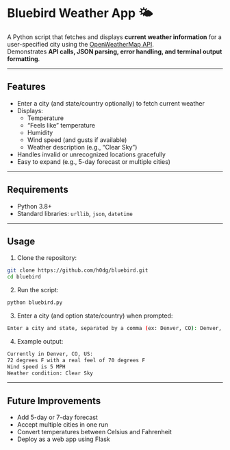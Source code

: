 # Bluebird Weather App 🌤️

A Python script that fetches and displays **current weather information** for a user-specified city using the [OpenWeatherMap API](https://openweathermap.org/api).  
Demonstrates **API calls, JSON parsing, error handling, and terminal output formatting**.

---

## Features
- Enter a city (and state/country optionally) to fetch current weather  
- Displays:
  - Temperature  
  - “Feels like” temperature  
  - Humidity  
  - Wind speed (and gusts if available)  
  - Weather description (e.g., “Clear Sky”)  
- Handles invalid or unrecognized locations gracefully  
- Easy to expand (e.g., 5-day forecast or multiple cities)  

---

## Requirements
- Python 3.8+  
- Standard libraries: `urllib`, `json`, `datetime`

---

## Usage
1. Clone the repository:
```bash
git clone https://github.com/h0dg/bluebird.git
cd bluebird
```
2. Run the script:
```bash
python bluebird.py
```
3. Enter a city (and option state/country) when prompted:
```bash
Enter a city and state, separated by a comma (ex: Denver, CO): Denver, CO
```
4. Example output:
```bash
Currently in Denver, CO, US:
72 degrees F with a real feel of 70 degrees F
Wind speed is 5 MPH
Weather condition: Clear Sky
```

---

## Future Improvements
- Add 5-day or 7-day forecast
- Accept multiple cities in one run
- Convert temperatures between Celsius and Fahrenheit
- Deploy as a web app using Flask

